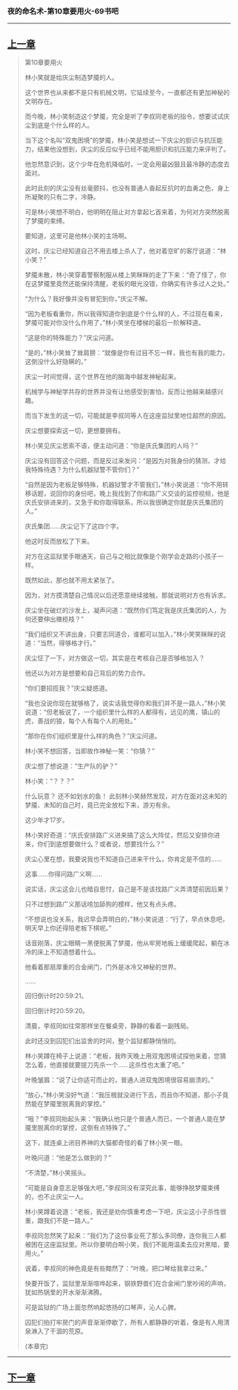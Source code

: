 ### 夜的命名术-第10章要用火-69书吧

--------
[上一章](./8a68b357040dd0b9bf65dc894da03727.md)
--------


>
>
>
>第10章要用火
>
>林小笑就是给庆尘制造梦魇的人。
>
>这个世界也从来都不是只有机械文明，它延续至今，一直都还有更加神秘的文明存在。
>
>而今晚，林小笑制造这个梦魇，完全是听了李叔同老板的指令，想要试试庆尘到底是个什么样的人。
>
>当下这个名叫“双鬼困境”的梦魇，林小笑是想试一下庆尘的胆识与抗压能力，结果他没想到，庆尘的反应似乎已经不能用胆识和抗压能力来评判了。
>
>他忽然意识到，这个少年在危机降临时，一定会用最凶狠且最冷静的态度去面对。
>
>此时此刻的庆尘没有丝毫颤抖，也没有普通人奋起反抗时的血勇之色，身上所凝聚的只有二字，冷静。
>
>可是林小笑想不明白，他明明在阻止对方拿起匕首来着，为何对方突然脱离了梦魇的束缚。
>
>要知道，这里可是他林小笑的主场啊。
>
>这时，庆尘已经知道自己不用去楼上杀人了，他对着空旷的客厅说道：“林小笑？”
>
>梦魇未散，林小笑穿着警察制服从楼上笑眯眯的走了下来：“奇了怪了，你在这梦魇里竟然还能保持清醒，老板的眼光没错，你确实有许多过人之处。”
>
>“为什么？我好像并没有冒犯到你，”庆尘不解。
>
>“因为老板看重你，所以我得知道你到底是个什么样的人，不过现在看来，梦魇可能对你没什么作用了，”林小笑坐在楼梯的最后一阶解释道。
>
>“这是你的特殊能力？”庆尘问道。
>
>“是的，”林小笑耸了耸肩膀：“就像是你有过目不忘一样，我也有我的能力，这倒没什么好隐瞒的。”
>
>庆尘一时间觉得，这个世界在他的脑海中越发神秘起来。
>
>机械学与神秘学共存的世界并没有让他感受到害怕，反而让他越来越感兴趣。
>
>而当下发生的这一切，可能就是李叔同等人在这座监狱里地位超然的原因。
>
>庆尘想要探索这一切，更想要拥有。
>
>林小笑见庆尘思索不语，便主动问道：“你是庆氏集团的人吗？”
>
>庆尘没有回答这个问题，而是反过来发问：“是因为对我身份的猜测，才给我特殊待遇？为什么机器狱警不管你们？”
>
>“自然是因为老板足够特殊，机器狱警才不管我们，”林小笑说道：“你不用转移话题，说回你的身份吧，晚上我找到了你和路广义交谈的监控视频，他是庆氏安排进来的，又急于和你取得联系，所以我很确定你就是庆氏集团的人。”
>
>庆氏集团……庆尘记下了这四个字。
>
>他这时反而放松了下来。
>
>对方在这监狱里手眼通天，自己与之相比就像是个刚学会走路的小孩子一样。
>
>既然如此，那也就不用太紧张了。
>
>因为，对方摸清楚自己情况以后还愿意继续接触，那就说明对方也有诉求。
>
>庆尘坐在破烂的沙发上，凝声问道：“既然你们笃定我是庆氏集团的人，为何还要伸出橄榄枝？”
>
>“我们组织又不讲出身，只要志同道合，谁都可以加入，”林小笑笑眯眯的说道：“当然，得够格才行。”
>
>庆尘怔了一下，对方做这一切，其实是在考核自己是否够格加入？
>
>他还以为对方是想要和自己背后的势力合作。
>
>“你们要招揽我？”庆尘疑惑道。
>
>“我也没说你现在就够格了，说实话我觉得你和我们并不是一路人，”林小笑说道：“但老板说了，一个组织里什么样的人都得有，远见的鹰，镇山的虎，善战的狼，每个人有每个人的用处。”
>
>“那你在你们组织里是什么样的角色？”庆尘问道。
>
>林小笑不想回答，当即故作神秘一笑：“你猜？”
>
>庆尘想了想说道：“生产队的驴？”
>
>林小笑：“？？？”
>
>什么玩意？
>还不如划水的鱼！
>此刻林小笑赫然发现，对方在面对这未知的梦魇、未知的自己时，竟已完全放松下来，游刃有余。
>
>这少年才17岁。
>
>林小笑好奇道：“庆氏安排路广义进来搞了这么大阵仗，然后又安排你进来，你们到底想要做什么？或者说，想要找什么？”
>
>庆尘心里在想，我要说我也不知道自己进来干什么，你肯定是不信的……
>
>这事……你得问路广义啊……
>
>说实话，庆尘这会儿也暗自思忖，自己是不是该找路广义弄清楚前因后果？
>
>只不过想到路广义那话唠加舔狗的模样，他又有点头疼。
>
>“不想说也没关系，我迟早会弄明白的，”林小笑说道：“行了，早点休息吧，明天早上你还得陪老板下棋呢。”
>
>话音刚落，庆尘眼睛一黑便脱离了梦魇，他从牢房地板上缓缓爬起，躺在冰冷的床上不知道想着什么。
>
>他看着那扇厚重的合金闸门，门外是冰冷又神秘的世界。
>
>……
>
>回归倒计时20:59:21。
>
>回归倒计时20:59:20。
>
>清晨，李叔同如往常那样坐在餐桌旁，静静的看着一副残局。
>
>此时还没到囚犯们出监舍的时间，整个监狱都静悄悄的。
>
>林小笑蹲在椅子上说道：“老板，我昨天晚上用双鬼困境试探他来着，您猜怎么着，他直接就要提刀先杀一个……这杀性也太重了吧。”
>
>叶晚皱眉：“说了让你适可而止的，普通人进双鬼困境很容易崩溃的。”
>
>“放心，”林小笑没好气道：“我压根就没进行下去，而且你不知道，那小子竟然能在梦魇里脱离我的掌控。”
>
>“哦？”李叔同抬起头来：“我确认他只是个普通人而已，一个普通人能在梦魇里脱离你的掌控，这倒有点特殊了。”
>
>这下，就连桌上闭目养神的大猫都奇怪的看了林小笑一眼。
>
>叶晚问道：“他是怎么做到的？”
>
>“不清楚，”林小笑摇头。
>
>“可能是自身意志足够强大吧，”李叔同没有深究此事，能够挣脱梦魇束缚的，也不止庆尘一人。
>
>林小笑蹲着说道：“老板，我还是劝你慎重考虑一下吧，庆尘这小子杀性很重，跟我们不是一路人。”
>
>李叔同忽然笑了起来：“我们为了这份事业死了那么多同僚，连你我三人都被困在这座监狱里。所以你要明白啊小笑，我们不能用温柔去应对黑暗，要用火。”
>
>说着，李叔同的神色竟是有些黯然了：“叶晚，把口琴给我拿过来。”
>
>快要开饭了，监狱里渐渐喧哗起来，钢铁野兽们在合金闸门里吵闹的声响，犹如热锅里的开水渐渐沸腾。
>
>可是监狱的广场上面忽然响起悠扬的口琴声，沁人心脾。
>
>囚犯们拍打牢房门的声音渐渐停歇了，所有人都静静的听着，像是有人用清泉淋入了干涸的荒原。
>
>(本章完)
>
>

--------
[下一章](./45ae264053d0c39e7f2811d9713739e2.md)
--------
